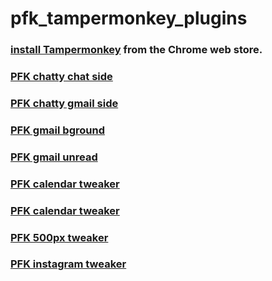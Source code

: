 # pfk_tampermonkey_plugins

### [install Tampermonkey](https://chrome.google.com/webstore/detail/tampermonkey/dhdgffkkebhmkfjojejmpbldmpobfkfo?utm_source=chrome-ntp-icon) from the Chrome web store.


### [PFK chatty chat side](https://github.com/flipk/pfk_tampermonkey_plugins/raw/main/PFK-ChattyChatSide.user.js)
### [PFK chatty gmail side](https://github.com/flipk/pfk_tampermonkey_plugins/raw/main/PFK-ChattyGMailSide.user.js)
### [PFK gmail bground](https://github.com/flipk/pfk_tampermonkey_plugins/raw/main/PFK-gmail-background.user.js)
### [PFK gmail unread](https://github.com/flipk/pfk_tampermonkey_plugins/raw/main/PFK-gmail-unread.user.js)
### [PFK calendar tweaker](https://github.com/flipk/pfk_tampermonkey_plugins/raw/main/PFK-calendar-tweaker.user.js)
### [PFK calendar tweaker](https://github.com/flipk/pfk_tampermonkey_plugins/raw/main/PFK-calendar-tweaker.user.js)
### [PFK 500px tweaker](https://github.com/flipk/pfk_tampermonkey_plugins/raw/main/PFK-500px.user.js)
### [PFK instagram tweaker](https://github.com/flipk/pfk_tampermonkey_plugins/raw/main/PFK-instagram.user.js)

